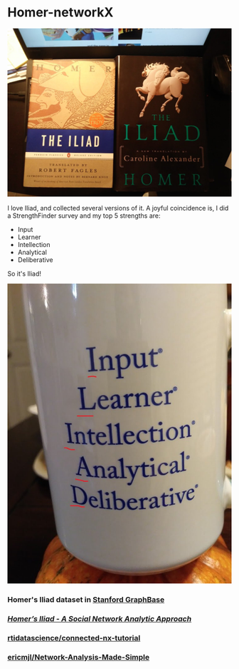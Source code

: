 # Homer-networkX

![](images/Iliad.jfif)

I love Iliad, and collected several versions of it. A joyful coincidence is, I did a StrengthFinder survey and my top 5 strengths are:

- Input
- Learner
- Intellection
- Analytical
- Deliberative

So it's Iliad!

![](images/Top5.jfif)

### Homer's Iliad dataset in [Stanford GraphBase][1]

### [*Homer’s Iliad - A Social Network Analytic Approach*][2]

### [rtidatascience/connected-nx-tutorial][3]
### [ericmjl/Network-Analysis-Made-Simple][4]



[1]: http://ftp.cs.stanford.edu/pub/sgb/homer.dat
[2]: http://www.euppublishing.com/doi/abs/10.3366/ijhac.2015.0141
[3]: https://github.com/rtidatascience/connected-nx-tutorial
[4]: https://github.com/ericmjl/Network-Analysis-Made-Simple